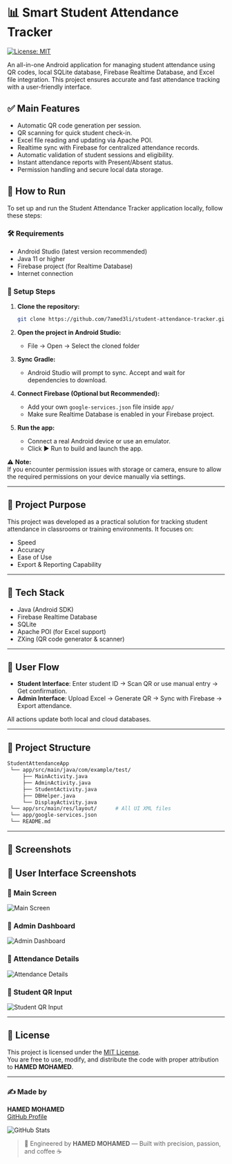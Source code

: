 


# 📊 Smart Student Attendance Tracker  
[![License: MIT](https://img.shields.io/badge/License-MIT-yellow.svg)](LICENSE)

An all-in-one Android application for managing student attendance using QR codes, local SQLite database, Firebase Realtime Database, and Excel file integration. This project ensures accurate and fast attendance tracking with a user-friendly interface.

## ✅ Main Features
- Automatic QR code generation per session.
- QR scanning for quick student check-in.
- Excel file reading and updating via Apache POI.
- Realtime sync with Firebase for centralized attendance records.
- Automatic validation of student sessions and eligibility.
- Instant attendance reports with Present/Absent status.
- Permission handling and secure local data storage.

## 🔧 How to Run

To set up and run the Student Attendance Tracker application locally, follow these steps:

### 🛠️ Requirements
- Android Studio (latest version recommended)
- Java 11 or higher
- Firebase project (for Realtime Database)
- Internet connection

### 🚀 Setup Steps

1. **Clone the repository:**
   ```bash
   git clone https://github.com/7amed3li/student-attendance-tracker.git
   ```

2. **Open the project in Android Studio:**
   - File → Open → Select the cloned folder

3. **Sync Gradle:**
   - Android Studio will prompt to sync. Accept and wait for dependencies to download.

4. **Connect Firebase (Optional but Recommended):**
   - Add your own `google-services.json` file inside `app/`
   - Make sure Realtime Database is enabled in your Firebase project.

5. **Run the app:**
   - Connect a real Android device or use an emulator.
   - Click ▶️ Run to build and launch the app.

⚠️ **Note:**  
If you encounter permission issues with storage or camera, ensure to allow the required permissions on your device manually via settings.

---

## 🎯 Project Purpose
This project was developed as a practical solution for tracking student attendance in classrooms or training environments. It focuses on:
- Speed  
- Accuracy  
- Ease of Use  
- Export & Reporting Capability

---

## 🧰 Tech Stack
- Java (Android SDK)
- Firebase Realtime Database
- SQLite
- Apache POI (for Excel support)
- ZXing (QR code generator & scanner)

---

## 🔄 User Flow
- **Student Interface**: Enter student ID → Scan QR or use manual entry → Get confirmation.
- **Admin Interface**: Upload Excel → Generate QR → Sync with Firebase → Export attendance.

All actions update both local and cloud databases.

---

## 📁 Project Structure

```bash
StudentAttendanceApp
 └── app/src/main/java/com/example/test/
     ├── MainActivity.java
     ├── AdminActivity.java
     ├── StudentActivity.java
     ├── DBHelper.java
     └── DisplayActivity.java
 └── app/src/main/res/layout/      # All UI XML files
 └── app/google-services.json
 └── README.md
```

---

## 📸 Screenshots  
## 📱 User Interface Screenshots

### 🔹 Main Screen  
![Main Screen](https://github.com/user-attachments/assets/e651c45a-5dd3-4ccf-aaa2-1874a781a6b5)

### 🔹 Admin Dashboard  
![Admin Dashboard](https://github.com/user-attachments/assets/bba6d66b-6463-44c5-b641-7e4e64d8634e)

### 🔹 Attendance Details  
![Attendance Details](https://github.com/user-attachments/assets/36d9cd88-66f2-43d4-89f1-2ad13177a0fe)

### 🔹 Student QR Input  
![Student QR Input](https://github.com/user-attachments/assets/0b85c7f2-bf37-4105-94ec-12c580fc44cb)

---

## 🪪 License  
This project is licensed under the [MIT License](LICENSE).  
You are free to use, modify, and distribute the code with proper attribution to **HAMED MOHAMED**.

---

### ✍️ Made by  
**HAMED MOHAMED**  
[GitHub Profile](https://github.com/7amed3li)

![GitHub Stats](https://github-readme-stats.vercel.app/api?username=7amed3li&show_icons=true&theme=tokyonight&hide=issues)

> 🔧 Engineered by **HAMED MOHAMED** — Built with precision, passion, and coffee ☕️


